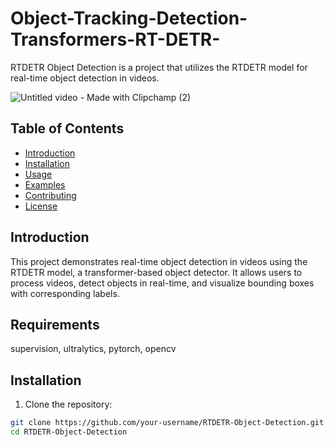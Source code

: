 # Object-Tracking-Detection-Transformers-RT-DETR-

RTDETR Object Detection is a project that utilizes the RTDETR model for real-time object detection in videos.

![Untitled video - Made with Clipchamp (2)](https://github.com/IJAMUL1/RANSAC-Point-Cloud-Plane-Fitting/assets/60096099/3a881f53-ec95-4bf9-b40f-d66a0e579557)


## Table of Contents
- [Introduction](#introduction)
- [Installation](#installation)
- [Usage](#usage)
- [Examples](#examples)
- [Contributing](#contributing)
- [License](#license)

## Introduction

This project demonstrates real-time object detection in videos using the RTDETR model, a transformer-based object detector. It allows users to process videos, detect objects in real-time, and visualize bounding boxes with corresponding labels.

## Requirements
supervision, ultralytics, pytorch, opencv

## Installation

1. Clone the repository:

```bash
git clone https://github.com/your-username/RTDETR-Object-Detection.git
cd RTDETR-Object-Detection

